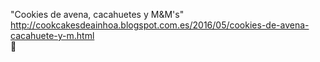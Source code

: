 "Cookies de avena, cacahuetes y M&M's"	http://cookcakesdeainhoa.blogspot.com.es/2016/05/cookies-de-avena-cacahuete-y-m.html	
਍